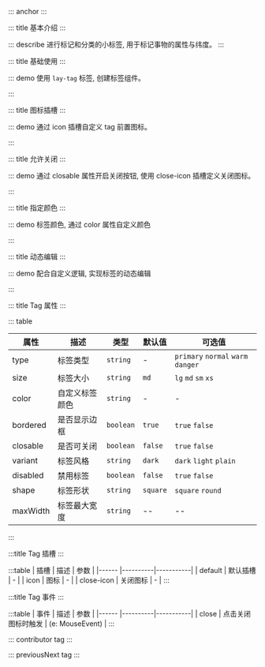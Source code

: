 ::: anchor
:::

::: title 基本介绍
:::

::: describe 进行标记和分类的小标签, 用于标记事物的属性与纬度。
:::

::: title 基础使用
:::

::: demo 使用 `lay-tag` 标签, 创建标签组件。

<template>
  <lay-space size="md">
    <lay-tag>标签</lay-tag>
    <lay-tag v-for="type in TAG_TYPES" :type="type">标签</lay-tag>
  </lay-space>
</template>

<script setup>
const TAG_TYPES = [
  "primary",
  "normal",
  "warm",
  "danger",
];
</script>

:::

::: title 图标插槽
:::

::: demo 通过 icon 插槽自定义 tag 前置图标。

<template>
<lay-space size="md">
  <lay-tag>
    <template #icon>
      <lay-icon type="layui-icon-vercode" />
    </template>
    tag
  </lay-tag>
  <lay-tag>
    <template #icon>
      <lay-icon type="layui-icon-login-qq" />
    </template>
    tag
  </lay-tag>
  <lay-tag>
    <template #icon>
      <lay-icon type="layui-icon-star-fill" />
    </template>
    tag
  </lay-tag>
</lay-space>
</template>

<script>
</script>
<style>
.tag-demo {
  width: 500px;
  display: flex;
  margin-bottom: 15px;
}
.tag-demo .layui-tag{
  margin-right: 15px;
}
</style>

:::

::: title 允许关闭
:::

::: demo 通过 closable 属性开启关闭按钮, 使用 close-icon 插槽定义关闭图标。

<template>
<lay-space size="md">
  <lay-tag closable>Tag</lay-tag>
  <lay-tag closable>
    Tag 2
  </lay-tag>
  <lay-tag closable>
    custom close icon
    <template #close-icon><lay-icon type="layui-icon-close-fill" /></template>
  </lay-tag>
</lay-space>
</template>

<script>
</script>
<style>
.tag-demo {
  width: 500px;
  display: flex;
  margin-bottom: 15px;
}
.tag-demo .layui-tag{
  margin-right: 15px;
}
</style>

:::

::: title 指定颜色
:::

::: demo 标签颜色, 通过 color 属性自定义颜色

<template>
<lay-space direction="vertical" size="md">
  <lay-space size="md">
    <lay-tag v-for="color in COLORS" :color="color" variant="light">标签</lay-tag>
  </lay-space>
</lay-space>
</template>

<script>
import { ref } from 'vue'

export default {
  setup() {

    const COLORS = [
      "#165DFF",
      "#722ED1",
      "#D91AD9",
      "#F5319D",
    ];

    return {
      TAG_COLORS,
      COLORS
    }
  }
}
</script>
<style>
.tag-demo {
  width: 500px;
  display: flex;
  margin-bottom: 15px;
}
.tag-demo .layui-tag{
  margin-right: 15px;
}
.tag-demo-variant{
  margin-bottom: 10px;
}
</style>

:::

::: title 动态编辑
:::

::: demo 配合自定义逻辑, 实现标签的动态编辑

<template>
  <template v-for="(tag, index) of tagData" :key="`tag-${index}`">
  <lay-tag 
    closable
    @close="handleClose(index)"
    style="margin-right: 5px;"
    >
    {{tag}}
  </lay-tag>
  </template>
  <span id="tagDemo" @click="handlerFocus">
    <lay-input 
    v-if="showInput"   
    ref="inputRef"      
    v-model.trim="inputVal"
    autofocus
    style="width:60px; height:24px"
    @keyup.enter="handleAdd"
    @blur="handleAdd" />
  <lay-tag 
    v-else 
    >
    <template #icon>
      <lay-icon type="layui-icon-addition"/>
    </template>
    添加
  </lay-tag>
  </span>
</template>

<script>
import { ref, nextTick } from 'vue';

export default {
  setup() {
    const tagData = ref(['Tag', 'Selected', 'Tags']);
    const inputRef = ref(null);
    const showInput = ref(false);
    const inputVal = ref('');

    const handleAdd = () => {
      if (inputVal.value) {
        tagData.value.push(inputVal.value);
        inputVal.value = '';
      }
      showInput.value = false;
    };

    const handleClose = (index) => {
      tagData.value.splice(index, 1);
    };

    const handlerFocus = (e) => {
      showInput.value = true;
      console.log("FIXME 临时")
      setTimeout(() => {
        document.querySelector('#tagDemo input').focus()
      },200)
 
    }

    return {
      tagData,
      inputRef,
      showInput,
      inputVal,
      handleAdd,
      handleClose,
      handlerFocus,
    };
  },
};
</script>
:::


::: title Tag 属性
:::

::: table

| 属性        | 描述     | 类型    | 默认值    | 可选值                             |
| ----------- | -------- | ------ | ------ | ------ |
| type        | 标签类型  | `string` | -| `primary` `normal` `warm` `danger`
| size | 标签大小 |`string` | `md` | `lg` `md` `sm` `xs`|
| color | 自定义标签颜色 | `string` | -| - | 
| bordered | 是否显示边框 | `boolean` | `true` | `true` `false`|
| closable | 是否可关闭 | `boolean` | `false` | `true` `false`|
| variant  | 标签风格  | `string` | `dark` | `dark` `light` `plain`|
| disabled | 禁用标签  | `boolean` | `false` | `true` `false`|
| shape    | 标签形状  | `string` | `square` | `square` `round`|
| maxWidth | 标签最大宽度 | `string`| -- | --|

:::

:::title Tag 插槽
:::

:::table
| 插槽 | 描述 | 参数 |
|------ |----------|-----------|
| default | 默认插槽 | - |
| icon | 图标 | - |
| close-icon | 关闭图标 | - |
:::

:::title Tag 事件
:::

:::table
| 事件 | 描述 | 参数 |
|------ |----------|-----------|
| close | 点击关闭图标时触发 | (e: MouseEvent) |
:::

::: contributor tag
:::  

::: previousNext tag
:::